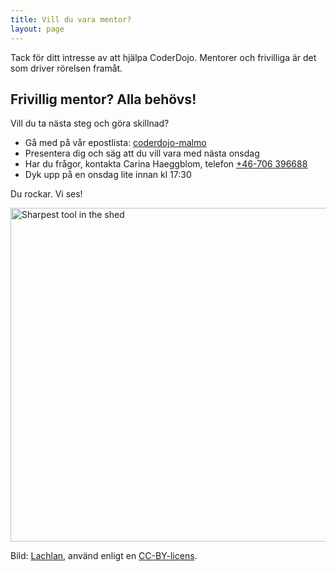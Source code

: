 ```yaml
---
title: Vill du vara mentor?
layout: page
---
```


Tack för ditt intresse av att hjälpa CoderDojo. Mentorer och frivilliga är det
som driver rörelsen framåt.

## Frivillig mentor? Alla behövs!

Vill du ta nästa steg och göra skillnad?

* Gå med på vår epostlista: [coderdojo-malmo](https://groups.google.com/group/coderdojo-malmo)
* Presentera dig och säg att du vill vara med nästa onsdag
* Har du frågor, kontakta Carina Haeggblom, telefon <a href="tel:+46706396688">+46-706 396688</a>
* Dyk upp på en onsdag lite innan kl 17:30

Du rockar. Vi ses!

<a href="http://www.flickr.com/photos/lox/9408028555/" title="Sharpest tool in the shed by Lachlan, on Flickr"><img src="http://farm3.staticflickr.com/2851/9408028555_396725f058_c.jpg" width="800" height="534" alt="Sharpest tool in the shed"></a>

Bild: [Lachlan](http://www.flickr.com/photos/lox/), använd enligt en [CC-BY-licens](http://creativecommons.org/licenses/by/2.0/deed.en).
